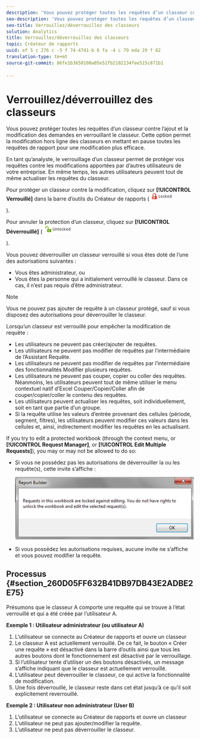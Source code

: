 ```yaml
---
description: 'Vous pouvez protéger toutes les requêtes d’un classeur contre l’ajout et la modification des demandes en verrouillant le classeur. Cette option permet la modification hors ligne des classeurs en mettant en pause toutes les requêtes de rapport pour une modification plus efficace. '
seo-description: 'Vous pouvez protéger toutes les requêtes d’un classeur contre l’ajout et la modification des demandes en verrouillant le classeur. Cette option permet la modification hors ligne des classeurs en mettant en pause toutes les requêtes de rapport pour une modification plus efficace. '
seo-title: Verrouillez/déverrouillez des classeurs
solution: Analytics
title: Verrouillez/déverrouillez des classeurs
topic: Créateur de rapports
uuid: ef 5 c 276 c -5 f 74-4741-b 6 fa -4 c 79 eda 29 f 62
translation-type: tm+mt
source-git-commit: 86fe1b3650100a05e52fb2102134fee515c871b1

---
```



# Verrouillez/déverrouillez des classeurs

Vous pouvez protéger toutes les requêtes d’un classeur contre l’ajout et la modification des demandes en verrouillant le classeur. Cette option permet la modification hors ligne des classeurs en mettant en pause toutes les requêtes de rapport pour une modification plus efficace. 

En tant qu’analyste, le verrouillage d’un classeur permet de protéger vos requêtes contre les modifications apportées par d’autres utilisateurs de votre entreprise. En même temps, les autres utilisateurs peuvent tout de même actualiser les requêtes du classeur.

Pour protéger un classeur contre la modification, cliquez sur **[!UICONTROL Verrouillé]** dans la barre d’outils du Créateur de rapports ( ![](assets/locked_icon.png)

).

Pour annuler la protection d’un classeur, cliquez sur **[!UICONTROL Déverrouillé]** ( ![](assets/unlocked_icon.png)

).

Vous pouvez déverrouiller un classeur verrouillé si vous êtes doté de l’une des autorisations suivantes :

* Vous êtes administrateur, ou
* Vous êtes la personne qui a initialement verrouillé le classeur. Dans ce cas, il n’est pas requis d’être administrateur.

>[!NOTE]
>
>Vous ne pouvez pas ajouter de requête à un classeur protégé, sauf si vous disposez des autorisations pour déverrouiller le classeur.

Lorsqu’un classeur est verrouillé pour empêcher la modification de requête :

* Les utilisateurs ne peuvent pas créer/ajouter de requêtes.
* Les utilisateurs ne peuvent pas modifier de requêtes par l’intermédiaire de l’Assistant Requête.
* Les utilisateurs ne peuvent pas modifier de requêtes par l’intermédiaire des fonctionnalités Modifier plusieurs requêtes.
* Les utilisateurs ne peuvent pas couper, copier ou coller des requêtes. Néanmoins, les utilisateurs peuvent tout de même utiliser le menu contextuel natif d’Excel Couper/Copier/Coller afin de couper/copier/coller le contenu des requêtes.
* Les utilisateurs peuvent actualiser les requêtes, soit individuellement, soit en tant que partie d’un groupe.
* Si la requête utilise les valeurs d’entrée provenant des cellules (période, segment, filtres), les utilisateurs peuvent modifier ces valeurs dans les cellules et, ainsi, indirectement modifier les requêtes en les actualisant.

If you try to edit a protected workbook (through the context menu, or **[!UICONTROL Request Manager]**, or **[!UICONTROL Edit Multiple Requests]**), you may or may not be allowed to do so:

* Si vous ne possédez pas les autorisations de déverrouiller la ou les requête(s), cette invite s’affiche :

   ![](assets/locked_workbook_error.png)

* Si vous possédez les autorisations requises, aucune invite ne s’affiche et vous pouvez modifier la requête.

## Processus {#section_260D05FF632B41DB97DB43E2ADBE2E75}

Présumons que le classeur A comporte une requête qui se trouve à l’état verrouillé et qui a été créée par l’utilisateur A.

**Exemple 1 : Utilisateur administrateur (ou utilisateur A)**

1. L’utilisateur se connecte au Créateur de rapports et ouvre un classeur 
1. Le classeur A est actuellement verrouillé. De ce fait, le bouton « Créer une requête » est désactivé dans la barre d’outils ainsi que tous les autres boutons dont le fonctionnement est désactivé par le verrouillage.
1. Si l’utilisateur tente d’utiliser un des boutons désactivés, un message s’affiche indiquant que le classeur est actuellement verrouillé.
1. L’utilisateur peut déverrouiller le classeur, ce qui active la fonctionnalité de modification.
1. Une fois déverrouillé, le classeur reste dans cet état jusqu’à ce qu’il soit explicitement reverrouillé.

**Exemple 2 : Utilisateur non administrateur (User B)**

1. L’utilisateur se connecte au Créateur de rapports et ouvre un classeur 
1. L’utilisateur ne peut pas ajouter/modifier la requête.
1. L’utilisateur ne peut pas déverrouiller le classeur.

